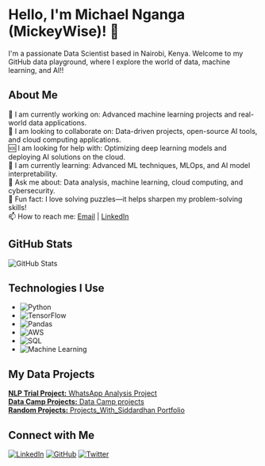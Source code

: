 <div align="left">
  <h1>Hello, I'm Michael Nganga (MickeyWise)! 👋</h1>
  <p>I'm a passionate Data Scientist based in Nairobi, Kenya. Welcome to my GitHub data playground, where I explore the world of data, machine learning, and AI!!</p>

  <h2>About Me</h2>
  <p>
        🚀 I am currently working on: Advanced machine learning projects and real-world data applications.<br>
        🤝 I am looking to collaborate on: Data-driven projects, open-source AI tools, and cloud computing applications.<br>
        🆘 I am looking for help with: Optimizing deep learning models and deploying AI solutions on the cloud.<br>
        📖 I am currently learning: Advanced ML techniques, MLOps, and AI model interpretability.<br>
        💬 Ask me about: Data analysis, machine learning, cloud computing, and cybersecurity.<br>
        🎯 Fun fact: I love solving puzzles—it helps sharpen my problem-solving skills!<br>
    📫 How to reach me: <a href="mailto:michaelwilberforce4@gmail.com">Email</a> | <a href="https://www.linkedin.com/in/michael-nganga/">LinkedIn</a>
  </p>

  <h2>GitHub Stats</h2>
  <img src="https://github-readme-stats.vercel.app/api?username=mickeywise&show_icons=true&theme=radical" alt="GitHub Stats">

  <h2>Technologies I Use</h2>
  <ul>
    <li><img src="https://img.shields.io/badge/Python-★★★-blue" alt="Python"></li>
    <li><img src="https://img.shields.io/badge/TensorFlow-★★★-orange" alt="TensorFlow"></li>
    <li><img src="https://img.shields.io/badge/Pandas-★★★-yellow" alt="Pandas"></li>
    <li><img src="https://img.shields.io/badge/AWS-★★☆-blue" alt="AWS"></li>
    <li><img src="https://img.shields.io/badge/SQL-★★☆-blue" alt="SQL"></li>
    <li><img src="https://img.shields.io/badge/Machine%20Learning-★★★-green" alt="Machine Learning"></li>
  </ul>

  <h2>My Data Projects</h2>
  <p>
    <a href="https://github.com/mickeywise/WhatsApp_Project"><strong>NLP Trial Project:</strong> WhatsApp Analysis Project</a><br>
    <a href="https://github.com/mickeywise/Python_dcamp/tree/master/datacamp"><strong>Data Camp Projects:</strong> Data Camp projects</a><br>
    <a href="https://github.com/mickeywise/Projects_With_Siddardhan"><strong>Random Projects:</strong> Projects_With_Siddardhan Portfolio</a><br>
  </p>

  <h2>Connect with Me</h2>
  <a href="https://www.linkedin.com/in/michael-nganga/"><img src="https://img.shields.io/badge/LinkedIn-Connect-blue" alt="LinkedIn"></a>
  <a href="https://github.com/mickeywise"><img src="https://img.shields.io/badge/GitHub-Follow-blue" alt="GitHub"></a>
  <a href="https://twitter.com/MachiraKrieger"><img src="https://img.shields.io/badge/Twitter-Follow-blue" alt="Twitter"></a>
</div>
